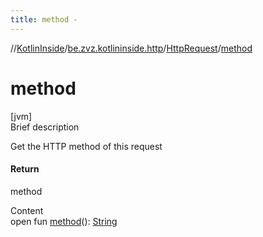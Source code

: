 ```yaml
---
title: method -
---
```

//[KotlinInside](../../index.md)/[be.zvz.kotlininside.http](../index.md)/[HttpRequest](index.md)/[method](method.md)



# method  
[jvm]  
Brief description  


Get the HTTP method of this request



#### Return  


method

  
Content  
open fun [method](method.md)(): [String](https://docs.oracle.com/javase/7/docs/api/java/lang/String.html)  



